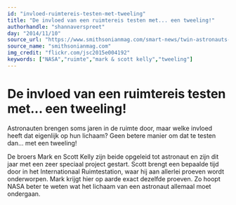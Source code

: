 ```yaml
---
id: "invloed-ruimtereis-testen-met-tweeling"
title: "De invloed van een ruimtereis testen met... een tweeling!"
authorhandle: "shannaverspreet"
day: "2014/11/10"
source_url: "https://www.smithsonianmag.com/smart-news/twin-astronauts-help-nasa-figure-out-future-spaceflight-180951250/?no-ist"
source_name: "smithsonianmag.com"
img_credit: "flickr.com/jsc2015e004192"
keywords: ["NASA","ruimte","mark & scott kelly","tweeling"]
---
```

# De invloed van een ruimtereis testen met... een tweeling!
Astronauten brengen soms jaren in de ruimte door, maar welke invloed heeft dat eigenlijk op hun lichaam? Geen betere manier om dat te testen dan... met een tweeling!

De broers Mark en Scott Kelly zijn beide opgeleid tot astronaut en zijn dit jaar met een zeer speciaal project gestart. Scott brengt een bepaalde tijd door in het Internationaal Ruimtestation, waar hij aan allerlei proeven wordt onderworpen. Mark krijgt hier op aarde exact dezelfde proeven. Zo hoopt NASA beter te weten wat het lichaam van een astronaut allemaal moet ondergaan.